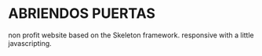 
ABRIENDOS PUERTAS
========================

non profit website based on the Skeleton framework. 
responsive with a little javascripting. 